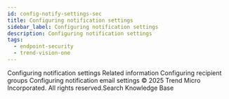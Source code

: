 ```yaml
---
id: config-notify-settings-sec
title: Configuring notification settings
sidebar_label: Configuring notification settings
description: Configuring notification settings
tags:
  - endpoint-security
  - trend-vision-one
---
```


 Configuring notification settings Related information Configuring recipient groups Configuring notification email settings © 2025 Trend Micro Incorporated. All rights reserved.Search Knowledge Base